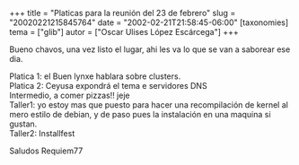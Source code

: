 +++
title = "Platicas para la reunión del 23 de febrero"
slug = "20020221215845764"
date = "2002-02-21T21:58:45-06:00"
[taxonomies]
tema = ["glib"]
autor = ["Oscar Ulises López Escárcega"]
+++

Bueno chavos, una vez listo el lugar, ahi les va lo que se van a
saborear ese dia.

Platica 1: el Buen lynxe hablara sobre clusters.  
Platica 2: Ceyusa expondrá el tema e servidores DNS  
Intermedio, a comer pizzas!! jeje  
Taller1: yo estoy mas que puesto para hacer una recompilación de kernel
al mero estilo de debian, y de paso pues la instalación en una maquina
si gustan.  
Taller2: Installfest

Saludos Requiem77

